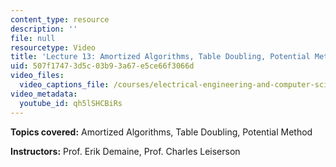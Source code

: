 ```yaml
---
content_type: resource
description: ''
file: null
resourcetype: Video
title: 'Lecture 13: Amortized Algorithms, Table Doubling, Potential Method'
uid: 507f1747-3d5c-03b9-3a67-e5ce66f3066d
video_files:
  video_captions_file: /courses/electrical-engineering-and-computer-science/6-046j-introduction-to-algorithms-sma-5503-fall-2005/video-lectures/lecture-13-amortized-algorithms-table-doubling-potential-method/qh5lSHCBiRs.vtt
video_metadata:
  youtube_id: qh5lSHCBiRs
---
```


**Topics covered:** Amortized Algorithms, Table Doubling, Potential Method

**Instructors:** Prof. Erik Demaine, Prof. Charles Leiserson